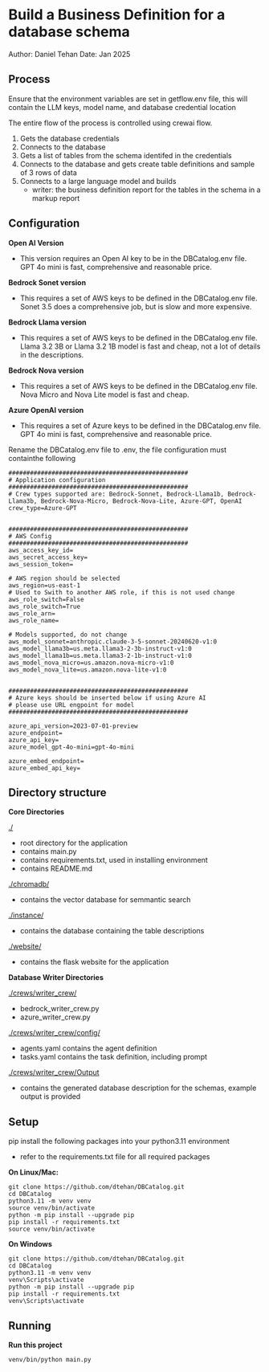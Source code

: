 # Build a Business Definition for a database schema

Author: Daniel Tehan
Date: Jan 2025

## Process
Ensure that the environment variables are set in getflow.env file, this will contain the LLM keys, model name, and database credential location

The entire flow of the process is controlled using crewai flow.
1. Gets the database credentials
2. Connects to the database
3. Gets a list of tables from the schema identifed in the credentials
4. Connects to the database and gets create table definitions and sample of 3 rows of data
5. Connects to a large language model and builds 
    - writer: the business definition report for the tables in the schema in a markup report
   


## Configuration

**Open AI Version**
- This version requires an Open AI key to be in the DBCatalog.env file. GPT 4o mini is fast, comprehensive and reasonable price.

**Bedrock Sonet version**
- This requires a set of AWS keys to be defined in the DBCatalog.env file.  Sonet 3.5 does a comprehensive job, but is slow and more expensive.

**Bedrock Llama version**
- This requires a set of AWS keys to be defined in the DBCatalog.env file. Llama 3.2 3B or Llama 3.2 1B model is fast and cheap, not a lot of details in the descriptions. 

**Bedrock Nova version**
- This requires a set of AWS keys to be defined in the DBCatalog.env file. Nova Micro and Nova Lite model is fast and cheap. 

**Azure OpenAI version**
- This requires a set of Azure keys to be defined in the DBCatalog.env file. GPT 4o mini is fast, comprehensive and reasonable price.

Rename the DBCatalog.env file to .env, the file configuration must containthe following

```
##################################################
# Application configuration
##################################################
# Crew types supported are: Bedrock-Sonnet, Bedrock-Llama1b, Bedrock-Llama3b, Bedrock-Nova-Micro, Bedrock-Nova-Lite, Azure-GPT, OpenAI
crew_type=Azure-GPT


##################################################
# AWS Config
##################################################
aws_access_key_id=
aws_secret_access_key=
aws_session_token=

# AWS region should be selected
aws_region=us-east-1
# Used to Swith to another AWS role, if this is not used change aws_role_switch=False
aws_role_switch=True
aws_role_arn=
aws_role_name=

# Models supported, do not change
aws_model_sonnet=anthropic.claude-3-5-sonnet-20240620-v1:0
aws_model_llama3b=us.meta.llama3-2-3b-instruct-v1:0
aws_model_llama1b=us.meta.llama3-2-1b-instruct-v1:0
aws_model_nova_micro=us.amazon.nova-micro-v1:0
aws_model_nova_lite=us.amazon.nova-lite-v1:0


##################################################
# Azure keys should be inserted below if using Azure AI
# please use URL engpoint for model
##################################################

azure_api_version=2023-07-01-preview
azure_endpoint=
azure_api_key=
azure_model_gpt-4o-mini=gpt-4o-mini

azure_embed_endpoint=
azure_embed_api_key=
```


## Directory structure

**Core Directories**

[./](./)
- root directory for the application 
- contains main.py 
- contains requirements.txt, used in installing environment
- contains README.md

[./chromadb/](./chomadb/) 
- contains the vector database for semmantic search

[./instance/](./instance/)
- contains the database containing the table descriptions

[./website/](./website/)
- contains the flask website for the application

**Database Writer Directories**

[./crews/writer_crew/](./crews/writer_crew/)
- bedrock_writer_crew.py 
- azure_writer_crew.py

[./crews/writer_crew/config/](./crews/writer_crew/config/)
- agents.yaml contains the agent definition
- tasks.yaml contains the task definition, including prompt

[./crews/writer_crew/Output](./crews/writer_crew/Output)
- contains the generated database description for the schemas, example output is provided


## Setup
pip install the following packages into your python3.11 environment
- refer to the requirements.txt file for all required packages

**On Linux/Mac:**
```
git clone https://github.com/dtehan/DBCatalog.git
cd DBCatalog
python3.11 -m venv venv
source venv/bin/activate
python -m pip install --upgrade pip
pip install -r requirements.txt 
source venv/bin/activate
```

**On Windows**
```
git clone https://github.com/dtehan/DBCatalog.git
cd DBCatalog
python3.11 -m venv venv
venv\Scripts\activate
python -m pip install --upgrade pip
pip install -r requirements.txt 
venv\Scripts\activate
```

## Running
**Run this project**
```
venv/bin/python main.py
```


